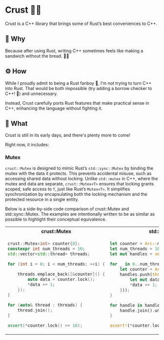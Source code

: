 # Crust 🦀🔩

Crust is a C++ library that brings some of Rust’s best conveniences to C++.

## 🤔 Why

Because after using Rust, writing C++ sometimes feels like making a sandwich without the bread. 🍞❌

## ⚙️ How

While I proudly admit to being a Rust fanboy 🦀, I’m not trying to turn C++ into Rust. That would be both impossible (try adding a borrow checker to C++! 🤯) and unnecessary.

Instead, Crust carefully ports Rust features that make practical sense in C++, enhancing the language without fighting it.

## 📌 What

Crust is still in its early days, and there's plenty more to come!

Right now, it includes:

### Mutex

`crust::Mutex` is designed to mimic Rust’s `std::sync::Mutex` by binding the mutex with the data it protects. This prevents accidental misuse, such as accessing shared data without locking. Unlike `std::mutex` in C++, where the mutex and data are separate, `crust::Mutex<T>` ensures that locking grants scoped, safe access to `T`, just like Rust’s `Mutex<T>`. It simplifies synchronization by encapsulating both the locking mechanism and the protected resource in a single entity.

Below is a side-by-side code comparison of crust::Mutex and std::sync::Mutex. The examples are intentionally written to be as similar as possible to highlight their conceptual equivalence.

<table>
<tr>
  <th>crust::Mutex</th>
  <th>std::sync::Mutex</th>
</tr>
<tr>
  <td>

```cpp
crust::Mutex<int> counter{0};
constexpr int num_threads = 10;
std::vector<std::thread> threads;

for (int i = 0; i < num_threads; ++i) {

    threads.emplace_back([&counter]() {
        auto data = counter.lock();
        *data += 1;
    });
}

for (auto& thread : threads) {
    thread.join();
}

assert(*counter.lock() == 10);
```

  </td>
  <td>
  
```rust
let counter = Arc::new(Mutex::new(0));
let num_threads = 10;
let mut handles = vec![];

for _ in 0..num_threads {
    let counter = Arc::clone(&counter);
    handles.push(thread::spawn(move || {
        let mut data = counter.lock().unwrap();
        *data += 1;
    }));
}

for handle in handles {
    handle.join().unwrap();
}

assert!(*counter.lock().unwrap() == 10);
```

  </td>
</tr>
</table>